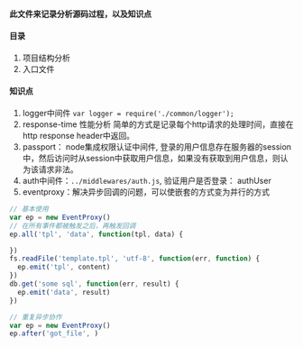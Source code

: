 #### 此文件来记录分析源码过程，以及知识点

#### 目录
1. 项目结构分析
2. 入口文件

#### 知识点
1. logger中间件 `var logger = require('./common/logger');`
2. response-time 性能分析 简单的方式是记录每个http请求的处理时间，直接在http response header中返回。
3. passport： node集成权限认证中间件, 登录的用户信息存在服务器的session中，然后访问时从session中获取用户信息，如果没有获取到用户信息，则认为该请求非法。
4. auth中间件：`../middlewares/auth.js`, 
  验证用户是否登录： authUser
5. eventproxy：解决异步回调的问题，可以使嵌套的方式变为并行的方式
```javascript
// 基本使用
var ep = new EventProxy()
// 在所有事件都被触发之后，再触发回调
ep.all('tpl', 'data', function(tpl, data) {

})
fs.readFile('template.tpl', 'utf-8', function(err, function) {
  ep.emit('tpl', content)
})
db.get('some sql', function(err, result) {
  ep.emit('data', result)
})

// 重复异步协作
var ep = new EventProxy()
ep.after('got_file', )
```
  